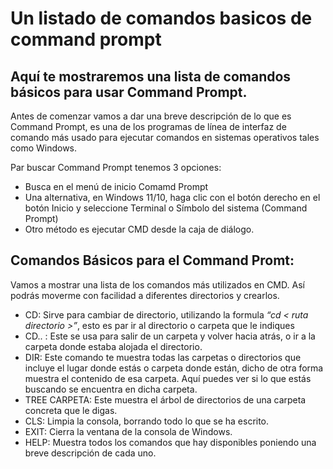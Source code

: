 # Un listado de comandos basicos de command prompt

 ## Aquí te mostraremos una lista de comandos básicos para usar Command Prompt. 



Antes de comenzar vamos a dar una breve descripción de lo que es Command Prompt, es una de los programas de línea de interfaz de comando más usado para ejecutar comandos en sistemas operativos tales como Windows.

Par buscar Command Prompt tenemos 3 opciones:
- Busca en el menú de inicio Comamd Prompt 
- Una alternativa, en Windows 11/10, haga clic con el botón derecho en el botón Inicio y seleccione Terminal o Símbolo del sistema (Command Prompt)
- Otro método es ejecutar CMD desde la caja de diálogo.  

## Comandos Básicos para el Command Promt:

Vamos a mostrar una lista de los comandos más utilizados en CMD.
Así podrás moverme con facilidad a diferentes directorios y crearlos.

- CD: Sirve para cambiar de directorio, utilizando la formula *“cd < ruta directorio >”*, esto es par ir al directorio o carpeta que le indiques
- CD.. : Este se usa para salir de un carpeta y volver hacia atrás, o ir a la carpeta donde estaba alojada el directorio.
- DIR: Este comando te muestra todas las carpetas o directorios que incluye el lugar donde estás o carpeta donde están, dicho de otra forma muestra el contenido de esa carpeta. Aquí puedes ver si lo que estás buscando se encuentra en dicha carpeta. 
- TREE CARPETA: Este muestra el árbol de directorios de una carpeta concreta que le digas.
- CLS: Limpia la consola, borrando todo lo que se ha escrito. 
- EXIT: Cierra la ventana de la consola de Windows. 
- HELP: Muestra todos los comandos que hay disponibles poniendo una breve descripción de cada uno. 

